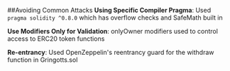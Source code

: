 ##Avoiding Common Attacks
**Using Specific Compiler Pragma**: Used `pragma solidity ^0.8.0` which has overflow checks and SafeMath built in  

**Use Modifiers Only for Validation**: onlyOwner modifiers used to control access to ERC20 token functions  

**Re-entrancy**: Used OpenZeppelin's reentrancy guard for the withdraw function in Gringotts.sol  